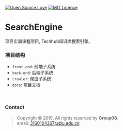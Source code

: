 [![Open Source Love](https://badges.frapsoft.com/os/v2/open-source.svg?v=103)](https://github.com/ellerbrock/open-source-badges/)
[![MIT Licence](https://badges.frapsoft.com/os/mit/mit.svg?v=103)](https://opensource.org/licenses/mit-license.php)

# SearchEngine

项目实训课程项目, Techhub知识库搜索引擎。

### 项目结构

- `front-end`: 前端子系统
- `back-end`: 后端子系统
- `crawler`: 爬虫子系统
- `docs`: 项目文档

<br>

### Contact

> Copyright ©️ 2019, All rights reserved by **Group08**. <br>
> email: [3160104367@zju.edu.cn](mailto:3160104367@zju.edu.cn) 